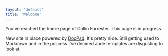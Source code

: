 ```yaml
---
layout: 'default'
title: 'Welcome'
---
```


You've reached the home page of Collin Forrester.  This page is in progress.

New site in place powered by [DocPad](https://github.com/bevry/docpad).  It's pretty nice.
Still getting used to Markdown and in the process I've decided Jade templates are disgusting to look at.
